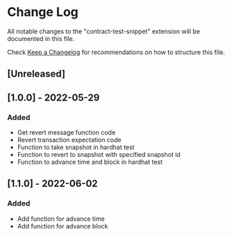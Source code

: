 # Change Log

All notable changes to the "contract-test-snippet" extension will be documented in this file.

Check [Keep a Changelog](http://keepachangelog.com/) for recommendations on how to structure this file.

## [Unreleased]

## [1.0.0] - 2022-05-29

### Added

- Get revert message function code
- Revert transaction expectation code
- Function to take snapshot in hardhat test
- Function to revert to snapshot with specified snapshot id
- Function to advance time and block in hardhat test

## [1.1.0] - 2022-06-02

### Added

- Add function for advance time
- Add function for advance block
